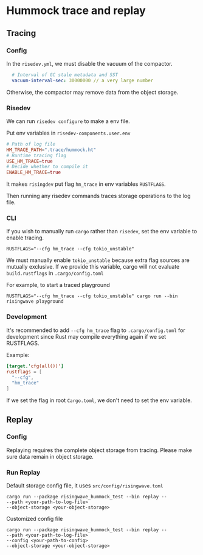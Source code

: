 # Hummock trace and replay

## Tracing

### Config
In the `risedev.yml`, we must disable the vacuum of the compactor.
```yml
  # Interval of GC stale metadata and SST
  vacuum-interval-sec: 30000000 // a very large number
```
Otherwise, the compactor may remove data from the object storage.
### Risedev
We can run `risedev configure` to make a env file.

Put env variables in `risedev-components.user.env`
```toml
# Path of log file
HM_TRACE_PATH=".trace/hummock.ht"
# Runtime tracing flag
USE_HM_TRACE=true
# Decide whether to compile it
ENABLE_HM_TRACE=true
```
It makes `risingdev` put flag `hm_trace` in env variables `RUSTFLAGS`.

Then running any risedev commands traces storage operations to the log file.

### CLI
If you wish to manually run `cargo` rather than `risedev`, set the env variable to enable tracing.
```
RUSTFLAGS="--cfg hm_trace --cfg tokio_unstable"
```
We must manually enable `tokio_unstable` because extra flag sources are mutually exclusive. If we provide this variable, cargo will not evaluate `build.rustflags` in `.cargo/config.toml`

For example, to start a traced playground

```
RUSTFLAGS="--cfg hm_trace --cfg tokio_unstable" cargo run --bin risingwave playground
```

### Development
It's recommended to add `--cfg hm_trace` flag to `.cargo/config.toml` for development since Rust may compile everything again if we set RUSTFLAGS.

Example:
```toml
[target.'cfg(all())']
rustflags = [
  "--cfg",
  "hm_trace"
]
```

If we set the flag in root `Cargo.toml`, we don't need to set the env variable.

## Replay

### Config

Replaying requires the complete object storage from tracing. Please make sure data remain in object storage.

### Run Replay

Default storage config file, it uses `src/config/risingwave.toml`
```
cargo run --package risingwave_hummock_test --bin replay --
--path <your-path-to-log-file>
--object-storage <your-object-storage>
```

Customized config file
```
cargo run --package risingwave_hummock_test --bin replay --
--path <your-path-to-log-file>
--config <your-path-to-config>
--object-storage <your-object-storage>
```